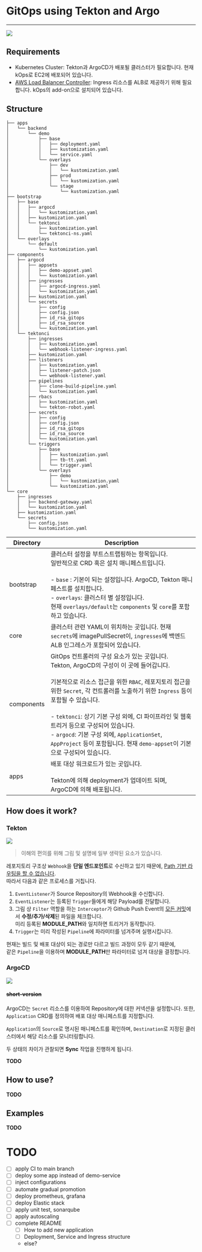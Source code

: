 # GitOps using Tekton and Argo
---

![](assets/cicd.png)

## Requirements

- Kubernetes Cluster: Tekton과 ArgoCD가 배포될 클러스터가 필요합니다. 현재 kOps로 EC2에 배포되어 있습니다.
- [AWS Load Balancer Controller](https://kubernetes-sigs.github.io/aws-load-balancer-controller):
  Ingress 리소스를 ALB로 제공하기 위해 필요합니다. kOps의 add-on으로 설치되어 있습니다.

## Structure

```
├── apps
│   └── backend
│       └── demo
│           ├── base
│           │   ├── deployment.yaml
│           │   ├── kustomization.yaml
│           │   └── service.yaml
│           └── overlays
│               ├── dev
│               │   └── kustomization.yaml
│               ├── prod
│               │   └── kustomization.yaml
│               └── stage
│                   └── kustomization.yaml
├── bootstrap
│   ├── base
│   │   ├── argocd
│   │   │   └── kustomization.yaml
│   │   ├── kustomization.yaml
│   │   └── tektonci
│   │       ├── kustomization.yaml
│   │       └── tektonci-ns.yaml
│   └── overlays
│       └── default
│           └── kustomization.yaml
├── components
│   ├── argocd
│   │   ├── appsets
│   │   │   ├── demo-appset.yaml
│   │   │   └── kustomization.yaml
│   │   ├── ingresses
│   │   │   ├── argocd-ingress.yaml
│   │   │   └── kustomization.yaml
│   │   ├── kustomization.yaml
│   │   └── secrets
│   │       ├── config
│   │       ├── config.json
│   │       ├── id_rsa_gitops
│   │       ├── id_rsa_source
│   │       └── kustomization.yaml
│   └── tektonci
│       ├── ingresses
│       │   ├── kustomization.yaml
│       │   └── webhook-listener-ingress.yaml
│       ├── kustomization.yaml
│       ├── listeners
│       │   ├── kustomization.yaml
│       │   ├── listener-patch.json
│       │   └── webhook-listener.yaml
│       ├── pipelines
│       │   ├── clone-build-pipeline.yaml
│       │   └── kustomization.yaml
│       ├── rbacs
│       │   ├── kustomization.yaml
│       │   └── tekton-robot.yaml
│       ├── secrets
│       │   ├── config
│       │   ├── config.json
│       │   ├── id_rsa_gitops
│       │   ├── id_rsa_source
│       │   └── kustomization.yaml
│       └── triggers
│           ├── base
│           │   ├── kustomization.yaml
│           │   ├── tb-tt.yaml
│           │   └── trigger.yaml
│           └── overlays
│               ├── demo
│               │   └── kustomization.yaml
│               └── kustomization.yaml
└── core
    ├── ingresses
    │   ├── backend-gateway.yaml
    │   └── kustomization.yaml
    ├── kustomization.yaml
    └── secrets
        ├── config.json
        └── kustomization.yaml
```

| Directory  | Description                                                                                                                                                                                                                                                                                                                                         |
|------------|-----------------------------------------------------------------------------------------------------------------------------------------------------------------------------------------------------------------------------------------------------------------------------------------------------------------------------------------------------|
| bootstrap  | 클러스터 설정을 부트스트랩핑하는 항목입니다.<br />일반적으로 CRD 혹은 설치 매니페스트입니다. <br/><br />- `base` : 기본이 되는 설정입니다. ArgoCD, Tekton 매니페스트를 설치합니다.<br />- `overlays`: 클러스터 별 설정입니다.<br />현재 `overlays/default`는 `components` 및 `core`를 포함하고 있습니다.                                                                                                                             |
| core       | 클러스터 관련 YAML이 위치하는 곳입니다. 현재 `secrets`에 imagePullSecret이, `ingresses`에 백엔드 ALB 인그레스가 포함되어 있습니다.                                                                                                                                                                                                                                                      |
| components | GitOps 컨트롤러의 구성 요소가 있는 곳입니다.<br />Tekton, ArgoCD의 구성이 이 곳에 들어갑니다.<br /><br />기본적으로 리소스 접근을 위한 `RBAC`, 레포지토리 접근을 위한 `Secret`, 각 컨트롤러를 노출하기 위한 `Ingress` 등이 포함될 수 있습니다.<br /><br />- `tektonci`: 상기 기본 구성 외에, CI 파이프라인 및 웹훅 트리거 등으로 구성되어 있습니다. <br />- `argocd`: 기본 구성 외에, `ApplicationSet`, `AppProject` 등이 포함됩니다. 현재 `demo-appset`이 기본으로 구성되어 있습니다. |
| apps       | 배포 대상 워크로드가 있는 곳입니다.<br /><br />Tekton에 의해 deployment가 업데이트 되며,<br />ArgoCD에 의해 배포됩니다.<br />                                                                                                                                                                                                                                                        |

## How does it work?

### Tekton

![](assets/tekton.png)
> 이해의 편의를 위해 그림 및 설명에 일부 생략된 요소가 있습니다.

레포지토리 구조상 `Webhook`을 **단일 엔드포인트**로 수신하고 있기 때문에, <ins>Path 기반 라우팅을 할 수 없습니다</ins>.  
따라서 다음과 같은 프로세스를 거칩니다.

1. `EventListener`가 Source Repository의 Webhook을 수신합니다.
2. `EventListener`는 등록된 `Trigger`들에게 해당 Payload를 전달합니다.
3. 그림 상 `Filter` 역할을 하는 `Interceptor`가 Github Push Event의 <ins>모든 커밋</ins>에서 **수정/추가/삭제**된 파일을
   체크합니다.<br>미리 등록된 **MODULE_PATH**와
   일치하면 트리거가 동작합니다.
4. `Trigger`는 미리 작성된 `Pipeline`에 파라미터를 넘겨주며 실행시킵니다.

현재는 빌드 및 배포 대상이 되는 경로만 다르고 빌드 과정이 모두 같기 때문에,  
같은 `Pipeline`을 이용하며 **MODULE_PATH**만 파라미터로 넘겨 대상을 결정합니다.

### ArgoCD

![](assets/argo.png)

#### ~~short-version~~

ArgoCD는 `Secret` 리소스를 이용하여 Repository에 대한 커넥션을 설정합니다. 또한, `Application` CRD를 정의하여 배포 대상 매니페스트를
지정합니다.

`Application`의 `Source`로 명시된 매니페스트를 확인하며,
`Destination`로 지정된 클러스터에서 해당 리소스를 모니터링합니다.

두 상태의 차이가 관찰되면 **Sync** 작업을 진행하게 됩니다.

**TODO**
<!-- TODO: AWS 구조 넣을지 말지? -->

## How to use?

**TODO**
<!-- TODO 
### 새 배포 대상 추가하기
#### overlay `Trigger`
    Spring Boot 앱이라면 MODULE_PATH만 패치하고, Pipeline 재사용
#### patch `EventListener`
    `EventListener`에 새 `Trigger` 추가
#### apps/<MODULE_PATH> 에 `Deploy`, `Service` 추가
    source repository와 일치
#### Application(Set) 추가 
--> 

## Examples

**TODO**

# TODO

- [ ] apply CI to main branch
- [ ] deploy some app instead of demo-service
- [ ] inject configurations
- [ ] automate gradual promotion
- [ ] deploy prometheus, grafana
- [ ] deploy Elastic stack
- [ ] apply unit test, sonarqube
- [ ] apply autoscaling
- [ ] complete README
    - [ ] How to add new application
    - [ ] Deployment, Service and Ingress structure
    - else?
